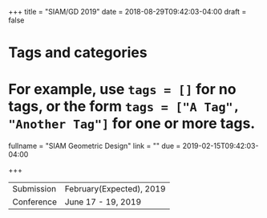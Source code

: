 +++
title = "SIAM/GD 2019"
date = 2018-08-29T09:42:03-04:00
draft = false

# Tags and categories
# For example, use `tags = []` for no tags, or the form `tags = ["A Tag", "Another Tag"]` for one or more tags.

fullname = "SIAM Geometric Design"
link = ""
due =  2019-02-15T09:42:03-04:00

+++

| | |
|---|---|
| Submission| February(Expected), 2019|
|Conference| June 17 - 19, 2019|
